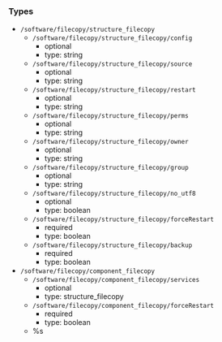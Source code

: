 ### Types

- `/software/filecopy/structure_filecopy`
    - `/software/filecopy/structure_filecopy/config`
        - optional
        - type: string
    - `/software/filecopy/structure_filecopy/source`
        - optional
        - type: string
    - `/software/filecopy/structure_filecopy/restart`
        - optional
        - type: string
    - `/software/filecopy/structure_filecopy/perms`
        - optional
        - type: string
    - `/software/filecopy/structure_filecopy/owner`
        - optional
        - type: string
    - `/software/filecopy/structure_filecopy/group`
        - optional
        - type: string
    - `/software/filecopy/structure_filecopy/no_utf8`
        - optional
        - type: boolean
    - `/software/filecopy/structure_filecopy/forceRestart`
        - required
        - type: boolean
    - `/software/filecopy/structure_filecopy/backup`
        - required
        - type: boolean
- `/software/filecopy/component_filecopy`
    - `/software/filecopy/component_filecopy/services`
        - optional
        - type: structure_filecopy
    - `/software/filecopy/component_filecopy/forceRestart`
        - required
        - type: boolean
  - %s
